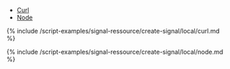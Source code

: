 <!-- Nav tabs -->
<ul class="nav nav-tabs code-nav-tabs" id="myTab" role="tablist">
  <li class="nav-item">
    <a class="nav-link curl-language active" id="create-signal-curl-local-tab" data-toggle="tab" href="#create-signal-curl-local" role="tab" aria-controls="create-signal-curl-local" aria-selected="true">Curl</a>
  </li>
  <li class="nav-item">
    <a class="nav-link node-language" id="create-signal-node-local-tab" data-toggle="tab" href="#create-signal-node-local" role="tab" aria-controls="create-signal-node-local" aria-selected="false">Node</a>
  </li>
</ul>

<!-- Tab panes -->
<div class="tab-content">

<!-- Curl code -->
<div class="code tab-pane active" id="create-signal-curl-local" role="tabpanel" aria-labelledby="create-signal-curl-local-tab" markdown="1">
{% include /script-examples/signal-ressource/create-signal/local/curl.md %}

<!-- copy button -->
<a class="btn btn-sm"  data-toggle="tooltip" data-placement="top" title="copy" onclick="copyToClipBoard('create-signal-curl-local')"><i class="fa fa-copy"></i></a>
</div>

<!-- Node code -->
<div class="code tab-pane" id="create-signal-node-local" role="tabpanel" aria-labelledby="create-signal-node-local-tab" markdown="1">
{% include /script-examples/signal-ressource/create-signal/local/node.md %}

<!-- copy button -->
<a class="btn btn-sm" data-toggle="tooltip" data-placement="top" title="copy"  onclick="copyToClipBoard('create-signal-node-local')"><i class="fa fa-copy"></i></a>
</div>
</div>